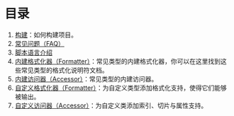 # 目录
1. [构建](build.md)：如何构建项目。
3. [常见问题（FAQ）](faq.md)
4. [脚本语言介绍](script.md)
5. [内建格式化器（Formatter）](builtin_formatter.md)：常见类型的内建格式化器，你可以在这里找到这些常见类型的格式化说明符文档。
6. [内建访问器（Accessor）](builtin_accessor.md)：常见类型的内建访问器。
7. [自定义格式化器（Formatter）](formatter.md)：为自定义类型添加格式化支持，使得它们能够被输出。
8. [自定义访问器（Accessor）](accessor.md)：为自定义类添加索引、切片与属性支持。
